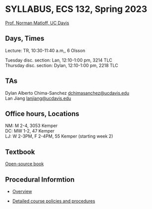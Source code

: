 
# SYLLABUS, ECS 132, Spring 2023

[Prof. Norman Matloff, UC Davis](http://heather.cs.ucdavis.edu/matloff.html )

## Days, Times

Lecture:  TR, 10:30-11:40 a.m,, 6 Olsson

Tuesday disc. section:  Lan, 12:10-1:00 pm, 3214 TLC  <br>
Thursday disc. section:  Dylan, 12:10-1:00 pm, 2218 TLC 

## TAs

Dylan Alberto Chima-Sanchez <dchimasanchez@ucdavis.edu> <br> 
Lan Jiang <lanjiang@ucdavis.edu> 

## Office hours, Locations

NM: M 2-4, 3053 Kemper <br>
DC: MW 1-2, 47 Kemper <br>
LJ: W 2-3PM, F 2-4PM, 55 Kemper (starting week 2)


## Textbook 

[Open-source book](https://github.com/ucdavis/ecs132/blob/master/ProbStatBook132S23.pdf)

## Procedural Informtion

* [Overview](https://github.com/ucdavis/ecs132/blob/master/FAQs.md)

* [Detailed course policies and procedures](https://github.com/matloff/nmGeneralCourseInfo/blob/master/RulesAndProcedures.md) 

